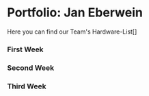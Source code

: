 # Portfolio: Jan Eberwein

Here you can find our Team's Hardware-List[]

### First Week




### Second Week



### Third Week
